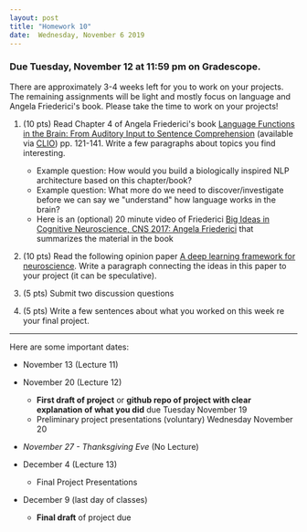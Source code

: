 ```yaml
---
layout: post
title: "Homework 10"
date:  Wednesday, November 6 2019
---
```


### Due Tuesday, November 12 at 11:59 pm on Gradescope. 

There are approximately 3-4 weeks left for you to work on your projects. The remaining assignments will be light and mostly focus on language and Angela Friederici's book. Please take the time to work on your projects!

1. (10 pts) Read Chapter 4 of Angela Friederici's book [Language Functions in the Brain: From Auditory Input to Sentence Comprehension](https://mitpress.universitypressscholarship.com/view/10.7551/mitpress/9780262036924.001.0001/upso-9780262036924-chapter-002) (available via [CLIO](https://clio.columbia.edu/quicksearch?q=Language+in+Our+Brain%3A+The+Origins+of+a+Uniquely+Human+Capacity&commit=Search)) pp. 121-141. Write a few paragraphs about topics you find interesting.
    * Example question: How would you build a biologically inspired NLP architecture based on this chapter/book?
    * Example question: What more do we need to discover/investigate before we can say we "understand" how language works in the brain?
    * Here is an (optional) 20 minute video of Friederici [Big Ideas in Cognitive Neuroscience, CNS 2017: Angela Friederici](https://www.youtube.com/watch?v=1dfKX-OvjKs) that summarizes the material in the book

2. (10 pts) Read the following opinion paper [A deep learning framework for neuroscience](https://www.nature.com/articles/s41593-019-0520-2). Write a paragraph connecting the ideas in this paper to your project (it can be speculative).

3. (5 pts) Submit two discussion questions

4. (5 pts) Write a few sentences about what you worked on this week re your final project.


------------------------

 
 Here are some important dates:

* November 13 (Lecture 11)

* November 20 (Lecture 12)
    * **First draft of project** or **github repo of project with clear explanation of what you did** due Tuesday November 19
    * Preliminary project presentations (voluntary) Wednesday November 20
    
* _November 27 - Thanksgiving Eve_ (No Lecture)

* December 4 (Lecture 13)
    * Final Project Presentations
    
* December 9 (last day of classes)
    * **Final draft** of project due
